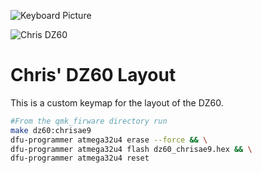 ![Keyboard Picture](https://i.imgur.com/ezWKOdGr.jpg)

![Chris DZ60](https://i.imgur.com/GhprAww.png)

# Chris' DZ60 Layout

This is a custom keymap for the layout of the DZ60.

``` bash
#From the qmk_firware directory run
make dz60:chrisae9
dfu-programmer atmega32u4 erase --force && \
dfu-programmer atmega32u4 flash dz60_chrisae9.hex && \
dfu-programmer atmega32u4 reset
```
